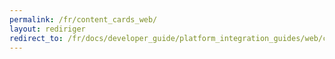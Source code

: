 ```yaml
---
permalink: /fr/content_cards_web/
layout: rediriger
redirect_to: /fr/docs/developer_guide/platform_integration_guides/web/content_cards/overview/
---
```



